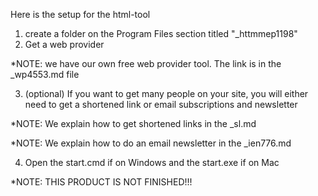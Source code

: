 Here is the setup for the html-tool

1. create a folder on the Program Files section titled "_httmmep1198"
2. Get a web provider 

*NOTE: we have our own free web provider tool. The link is in the _wp4553.md file

3. (optional) If you want to get many people on your site, you will either need to get a shortened link or email subscriptions
and newsletter

*NOTE: We explain how to get shortened links in the _sl.md

*NOTE: We explain how to do an email newsletter in the _ien776.md

4. Open the start.cmd if on Windows and the start.exe if on Mac



*NOTE: THIS PRODUCT IS NOT FINISHED!!!
